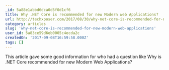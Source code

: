 ```yaml
---
_id: 5a88e1abbd6dca0d5f0d1cf6
title: Why .NET Core is recommended for new Modern web Applications?
url: http://techxposer.com/2017/08/30/why-net-core-is-recommended-for-new-modern-web-applications/
category: articles
slug: 'why-net-core-is-recommended-for-new-modern-web-applications'
user_id: 5a83ce59d6eb0005c4ecda2c
createdOn: '2017-09-08T16:59:58.000Z'
tags: []
---
```


This article gave some good information for who had a question like Why is .NET Core recommended for new Modern Web Applications?
